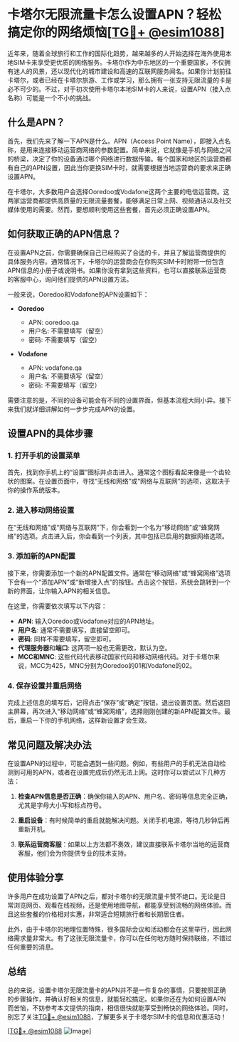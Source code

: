 # 卡塔尔无限流量卡怎么设置APN？轻松搞定你的网络烦恼[[TG💪+ @esim1088](https://t.me/s/esim1088)]

近年来，随着全球旅行和工作的国际化趋势，越来越多的人开始选择在海外使用本地SIM卡来享受更优质的网络服务。卡塔尔作为中东地区的一个重要国家，不仅拥有迷人的风景，还以现代化的城市建设和高速的互联网服务闻名。如果你计划前往卡塔尔，或者已经在卡塔尔旅游、工作或学习，那么拥有一张支持无限流量的卡是必不可少的。不过，对于初次使用卡塔尔本地SIM卡的人来说，设置APN（接入点名称）可能是一个不小的挑战。

## 什么是APN？

首先，我们先来了解一下APN是什么。APN（Access Point Name），即接入点名称，是用来连接移动运营商网络的参数配置。简单来说，它就像是手机与网络之间的桥梁，决定了你的设备通过哪个网络进行数据传输。每个国家和地区的运营商都有自己的APN设置，因此当你更换SIM卡时，就需要根据当地运营商的要求来正确设置APN。

在卡塔尔，大多数用户会选择Ooredoo或Vodafone这两个主要的电信运营商。这两家运营商都提供高质量的无限流量套餐，能够满足日常上网、视频通话以及社交媒体使用的需要。然而，要想顺利使用这些套餐，首先必须正确设置APN。

## 如何获取正确的APN信息？

在设置APN之前，你需要确保自己已经购买了合适的卡，并且了解运营商提供的具体服务内容。通常情况下，卡塔尔的运营商会在你购买SIM卡时附带一份包含APN信息的小册子或说明书。如果你没有拿到这些资料，也可以直接联系运营商的客服中心，询问他们提供的APN设置方法。

一般来说，Ooredoo和Vodafone的APN设置如下：

- **Ooredoo**
  - APN: ooredoo.qa
  - 用户名: 不需要填写（留空）
  - 密码: 不需要填写（留空）

- **Vodafone**
  - APN: vodafone.qa
  - 用户名: 不需要填写（留空）
  - 密码: 不需要填写（留空）

需要注意的是，不同的设备可能会有不同的设置界面，但基本流程大同小异。接下来我们就详细讲解如何一步步完成APN的设置。

## 设置APN的具体步骤

### 1. 打开手机的设置菜单

首先，找到你手机上的“设置”图标并点击进入。通常这个图标看起来像是一个齿轮状的图案。在设置页面中，寻找“无线和网络”或“网络与互联网”的选项，这取决于你的操作系统版本。

### 2. 进入移动网络设置

在“无线和网络”或“网络与互联网”下，你会看到一个名为“移动网络”或“蜂窝网络”的选项。点击进入后，你会看到一个列表，其中包括已启用的数据网络选项。

### 3. 添加新的APN配置

接下来，你需要添加一个新的APN配置文件。通常在“移动网络”或“蜂窝网络”选项下会有一个“添加APN”或“新增接入点”的按钮。点击这个按钮，系统会跳转到一个新的界面，让你输入APN的相关信息。

在这里，你需要依次填写以下内容：
- **APN**: 输入Ooredoo或Vodafone对应的APN地址。
- **用户名**: 通常不需要填写，直接留空即可。
- **密码**: 同样不需要填写，留空即可。
- **代理服务器**和**端口**: 这两项一般也无需更改，默认为空。
- **MCC和MNC**: 这些代码代表移动国家代码和移动网络代码。对于卡塔尔来说，MCC为425，MNC分别为Ooredoo的01和Vodafone的02。

### 4. 保存设置并重启网络

完成上述信息的填写后，记得点击“保存”或“确定”按钮，退出设置页面。然后返回主屏幕，再次进入“移动网络”或“蜂窝网络”，选择刚刚创建的新APN配置文件。最后，重启一下你的手机网络，这样新设置才会生效。

## 常见问题及解决办法

在设置APN的过程中，可能会遇到一些问题。例如，有些用户的手机无法自动检测到可用的APN，或者在设置完成后仍然无法上网。这时你可以尝试以下几种方法：

1. **检查APN信息是否正确**：确保你输入的APN、用户名、密码等信息完全正确，尤其是字母大小写和标点符号。
   
2. **重启设备**：有时候简单的重启就能解决问题。关闭手机电源，等待几秒钟后再重新开机。

3. **联系运营商客服**：如果以上方法都不奏效，建议直接联系卡塔尔当地的运营商客服，他们会为你提供专业的技术支持。

## 使用体验分享

许多用户在成功设置了APN之后，都对卡塔尔的无限流量卡赞不绝口。无论是日常浏览网页、观看在线视频，还是使用地图导航，都能享受到流畅的网络体验。而且这些套餐的价格相对实惠，非常适合短期旅行者和长期居住者。

此外，由于卡塔尔的地理位置特殊，很多国际会议和活动都会在这里举行，因此网络需求量非常大。有了这张无限流量卡，你可以在任何地方随时保持联络，不错过任何重要的消息。

## 总结

总的来说，设置卡塔尔无限流量卡的APN并不是一件复杂的事情，只要按照正确的步骤操作，并确认好相关的信息，就能轻松搞定。如果你还在为如何设置APN而苦恼，不妨参考本文提供的指南，相信很快就能享受到畅快的网络体验。同时，别忘了关注[TG💪+ @esim1088](https://t.me/s/esim1088)，了解更多关于卡塔尔SIM卡的信息和优惠活动！

[[TG💪+ @esim1088](https://t.me/s/esim1088) ![Image](https://i.postimg.cc/4NQfJmqS/Snipaste-2025-05-13-00-14-12.png)]
